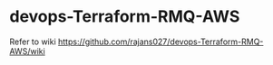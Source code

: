 # devops-Terraform-RMQ-AWS
Refer to wiki https://github.com/rajans027/devops-Terraform-RMQ-AWS/wiki
